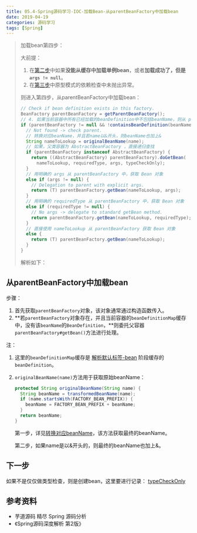 ```yaml
---
title: 05.4-Spring源码学习-IOC-加载Bean-从parentBeanFactory中加载bean
date: 2019-04-19
categories: 源码学习
tags: [Spring]
---
```


> 加载bean第四步：
>
> 大前提：
>
> 1. 在[第二步](05.2-Spring源码学习-IOC-加载Bean-尝试从缓存中加载单例.md)中如果**没能从缓存中加载单例bean**，或者**加载成功了，但是`args != null`**。
> 2. 在[第三步](05.3-Spring源码学习-IOC-加载Bean-原型模式的依赖检查.md)中原型模式的依赖检查中未抛出异常。
>
> 则进入第四步，从parentBeanFactory中加载bean：
>
> ```java
> // Check if bean definition exists in this factory.
> BeanFactory parentBeanFactory = getParentBeanFactory();
> // 4. 如果当前容器中所有已经加载的beanDefinition中不包括beanName，则从 parentBeanFactory（父容器） 中查找
> if (parentBeanFactory != null && !containsBeanDefinition(beanName)) {
>   // Not found -> check parent.
>   // 转换对应beanName，并且若name以&开头，则beanName也加上&
>   String nameToLookup = originalBeanName(name);
>   // 如果，父类容器为 AbstractBeanFactory ，直接递归查找
>   if (parentBeanFactory instanceof AbstractBeanFactory) {
>     return ((AbstractBeanFactory) parentBeanFactory).doGetBean(
>       nameToLookup, requiredType, args, typeCheckOnly);
>   }
>   // 用明确的 args 从 parentBeanFactory 中，获取 Bean 对象
>   else if (args != null) {
>     // Delegation to parent with explicit args.
>     return (T) parentBeanFactory.getBean(nameToLookup, args);
>   }
>   // 用明确的 requiredType 从 parentBeanFactory 中，获取 Bean 对象
>   else if (requiredType != null) {
>     // No args -> delegate to standard getBean method.
>     return parentBeanFactory.getBean(nameToLookup, requiredType);
>   }
>   // 直接使用 nameToLookup 从 parentBeanFactory 获取 Bean 对象
>   else {
>     return (T) parentBeanFactory.getBean(nameToLookup);
>   }
> }
> ```
>
> 解析如下：

## 从parentBeanFactory中加载bean

步骤：

1. 首先获取`parentBeanFactory`对象，该对象通常通过构造函数传入。
2. **若`parentBeanFactory`对象存在，并且当前容器的`beanDefinitionMap`缓存中，没有该`beanName`的`BeanDefinition`，**则委托父容器`parentBeanFactory#getBean()`方法进行处理。

注：

1. 这里的`beanDefinitionMap`缓存是 [解析默认标签-bean](04.3.1-Spring源码学习-IOC-资源装载-解析默认标签-<bean>.md) 阶段缓存的`beanDefinition`。

2. `originalBeanName(name)`方法用于获取原始beanName：

   ```java
   protected String originalBeanName(String name) {
     String beanName = transformedBeanName(name);
     if (name.startsWith(FACTORY_BEAN_PREFIX)) {
       beanName = FACTORY_BEAN_PREFIX + beanName;
     }
     return beanName;
   }
   ```

   第一步，详见[转换对应beanName](05.1-Spring源码学习-IOC-加载Bean-转换对应beanName.md)，该方法获取最终的beanName。

   第二步，如果name是以&开头的，则最终的beanName也加上&。



## 下一步

如果不是仅仅做类型检查，则是创建bean，这里要进行记录： [typeCheckOnly](05.5-Spring源码学习-IOC-加载Bean-typeCheckOnly.md)



## 参考资料

- 芋道源码 精尽 Spring 源码分析
- 《Spring源码深度解析 第2版》